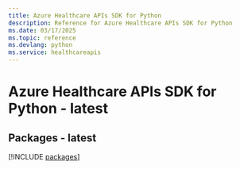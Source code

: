 ```yaml
---
title: Azure Healthcare APIs SDK for Python
description: Reference for Azure Healthcare APIs SDK for Python
ms.date: 03/17/2025
ms.topic: reference
ms.devlang: python
ms.service: healthcareapis
---
```

# Azure Healthcare APIs SDK for Python - latest
## Packages - latest
[!INCLUDE [packages](healthcare-apis-index.md)]